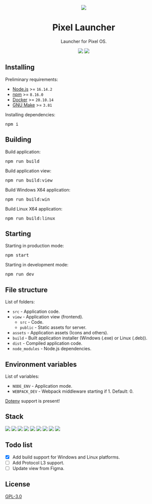 <p align="center">
    <img src="https://user-images.githubusercontent.com/68344264/189981737-6ccf400c-2f67-44d4-9363-58d5de89ae3c.png" />
</p>
<h1 align="center">Pixel Launcher</h1>
<p align="center">Launcher for Pixel OS.</p>
<p align="center">
    <a href="https://github.com/starfactorypixel/Launcher/releases/"><img src="https://img.shields.io/github/v/release/starfactorypixel/Launcher" /></a>
    <a href="https://github.com/starfactorypixel/Launcher/blob/main/LICENSE"><img src="https://img.shields.io/github/license/starfactorypixel/Launcher" /></a>
</p>

<h2>Installing</h2>
<p>Preliminary requirements:</p>
<ul>
    <li><a href="https://nodejs.org/">Node.js</a> >= <code>16.14.2</code></li>
    <li><a href="https://www.npmjs.com/">npm</a> >= <code>8.16.0</code></li>
    <li><a href="https://www.docker.com/">Docker</a> >= <code>20.10.14</code></li>
    <li><a href="https://www.gnu.org/software/make/">GNU Make</a> >= <code>3.81</code></li>
</ul>
<p>Installing dependencies:</p>
<pre>npm i</pre>

<h2>Building</h2>
<p>Build application:</p>
<pre>npm run build</pre>
<p>Build application view:</p>
<pre>npm run build:view</pre>
<p>Build Windows X64 application:</p>
<pre>npm run build:win</pre>
<p>Build Linux X64 application:</p>
<pre>npm run build:linux</pre>

<h2>Starting</h2>
<p>Starting in production mode:</p>
<pre>npm start</pre>
<p>Starting in development mode:</p>
<pre>npm run dev</pre>

<h2>File structure</h2>
<p>List of folders:</p>
<ul>
    <li><code>src</code> - Application code.</li>
    <li>
        <code>view</code> - Application view (frontend).
        <ul>
            <li><code>src</code> - Code.</li>
            <li><code>public</code> - Static assets for server.</li>
        </ul>
    </li>
    <li><code>assets</code> - Application assets (Icons and others).</li>
    <li><code>build</code> - Built application installer (Windows (.exe) or Linux (.deb)).</li>
    <li><code>dist</code> - Compiled application code.</li>
    <li><code>node_modules</code> - Node.js dependencies.</li>
</ul>

<h2>Environment variables</h2>
<p>List of variables:</p>
<ul>
    <li><code>NODE_ENV</code> - Application mode.</li>
    <li><code>WEBPACK_DEV</code> - Webpack middleware starting if 1. Default: 0.</li>
</ul>
<p><a href="https://www.npmjs.com/package/dotenv">Dotenv</a> support is present!</p>

<h2>Stack</h2>
<p>
    <img src="https://img.shields.io/badge/node.js-6DA55F?style=for-the-badge&logo=node.js&logoColor=white" />
    <img src="https://img.shields.io/badge/Electron-191970?style=for-the-badge&logo=Electron&logoColor=white" />
    <img src="https://img.shields.io/badge/typescript-%23007ACC.svg?style=for-the-badge&logo=typescript&logoColor=white" />
    <img src="https://img.shields.io/badge/react-%2320232a.svg?style=for-the-badge&logo=react&logoColor=%2361DAFB" />
    <img src="https://img.shields.io/badge/React_Router-CA4245?style=for-the-badge&logo=react-router&logoColor=white" />
    <img src="https://img.shields.io/badge/SASS-hotpink.svg?style=for-the-badge&logo=SASS&logoColor=white" />
    <img src="https://img.shields.io/badge/webpack-%238DD6F9.svg?style=for-the-badge&logo=webpack&logoColor=black" />
    <img src="https://img.shields.io/badge/nestjs-%23E0234E.svg?style=for-the-badge&logo=nestjs&logoColor=white" />
    <img src="https://img.shields.io/badge/docker-%230db7ed.svg?style=for-the-badge&logo=docker&logoColor=white" />
</p>

<h2>Todo list</h2>

- [x] Add build support for Windows and Linux platforms.
- [ ] Add Protocol L3 support.
- [ ] Update view from Figma.

<h2>License</h2>
<p><a href="./LICENSE">GPL-3.0</a></p>
